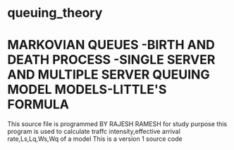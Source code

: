 # queuing_theory
# MARKOVIAN QUEUES -BIRTH AND DEATH PROCESS -SINGLE SERVER AND MULTIPLE SERVER QUEUING MODEL MODELS-LITTLE'S FORMULA
This source file is programmed BY RAJESH RAMESH for study purpose this program is used to calculate traffc intensity,effective arrival rate,Ls,Lq,Ws,Wq of a model
This is a version 1 source code

